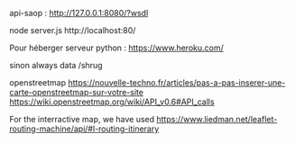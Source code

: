 
api-saop : http://127.0.0.1:8080/?wsdl

node server.js
http://localhost:80/

Pour héberger serveur python :
https://www.heroku.com/

sinon always data /shrug

openstreetmap
https://nouvelle-techno.fr/articles/pas-a-pas-inserer-une-carte-openstreetmap-sur-votre-site
https://wiki.openstreetmap.org/wiki/API_v0.6#API_calls


For the interractive map, we have used https://www.liedman.net/leaflet-routing-machine/api/#l-routing-itinerary